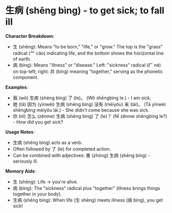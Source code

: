 # **生病 (shēng bìng) - to get sick; to fall ill**

**Character Breakdown**:  
- 生 (shēng): Means "to be born," "life," or "grow." The top is the "grass" radical (⺾ cǎo) indicating life, and the bottom shows the horizontal line of earth.  
- 病 (bìng): Means "illness" or "disease." Left: "sickness" radical (疒 nè) on top-left; right: 并 (bìng) meaning "together," serving as the phonetic component.

**Examples**:  
- 我 (wǒ) 生病 (shēng bìng) 了 (le)。 (Wǒ shēngbìng le.) - I am sick.  
- 她 (tā) 因为 (yīnwèi) 生病 (shēng bìng) 没有 (méiyǒu) 来 (lái)。 (Tā yīnwèi shēngbìng méiyǒu lái.) - She didn't come because she was sick.  
- 你 (nǐ) 怎么 (zěnme) 生病 (shēng bìng) 了 (le)？ (Nǐ zěnme shēngbìng le?) - How did you get sick?

**Usage Notes**:  
- 生病 (shēng bìng) acts as a verb.  
- Often followed by 了 (le) for completed action.  
- Can be combined with adjectives: 重 (zhòng) 生病 (shēng bìng) - seriously ill.

**Memory Aids**:  
- 生 (shēng): Life → you're alive.  
- 病 (bìng): The "sickness" radical plus "together" (illness brings things together in your body).  
- 生病 (shēng bìng): When life (生 shēng) meets illness (病 bìng), you get sick!